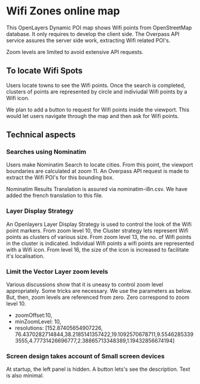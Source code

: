 # Wifi Zones online map

This OpenLayers Dynamic POI map shows Wifi points from OpenStreetMap database. It only requires to develop the client side. The Overpass API service assures the server side work, extracting Wifi related POI's.

Zoom levels are limited to avoid extensive API requests.

## To locate Wifi Spots

Users locate towns to see the Wifi points. Once the search is completed, clusters of points are represented by circle and indiviudal Wifi points by a Wifi icon.

We plan to add a button to request for Wifi points inside the viewport. This would let users navigate through the map and then ask for Wifi points.

## Technical aspects

### Searches using Nominatim

Users make Nominatim Search to locate cities. From this point, the viewport boundaries are calculated at zoom 11. An Overpass API request is made to extract the Wifi POI's for this bounding box.

Nominatim Results Translation is assured via nominatim-i8n.csv. We have added the french translation to this file.


### Layer Display Strategy

An Openlayers Layer Display Strategy is used to control the look of the Wifi point markers.  From zoom level 10, the Cluster strategy lets represent Wifi points as clusters of various size. From zoom level 13, the no. of Wifi points in the cluster is indicated. Individual Wifi points a wifi points are represented with a Wifi icon. From level 16, the size of the icon is increased to facilitate it's localisation.

### Limit the Vector Layer zoom levels

Various discussions show that it is uneasy to control zoom level appropriately. Some tricks are necessary. We use the parameters as below. But, then, zoom levels are referenced from zero. Zero correspond to zoom level 10.

*	zoomOffset:10,
*	minZoomLevel: 10,
*	resolutions: [152.87405654907226, 76.4370282714844,38.2185141357422,19.1092570678711,9.55462853393555,4.77731426696777,2.38865713348389,1.19432856674194]

### Screen design takes account of Small screen devices

At startup, the left panel is hidden. A button lets's see the description. Text is also minimal.

